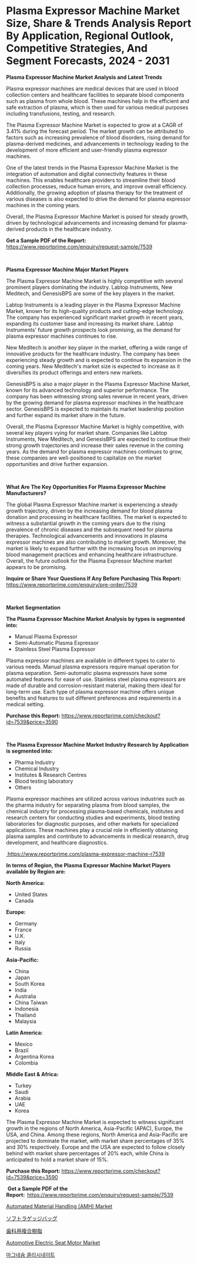 <p><h1>Plasma Expressor Machine Market Size, Share & Trends Analysis Report By Application, Regional Outlook, Competitive Strategies, And Segment Forecasts, 2024 - 2031</h1></p><p><strong>Plasma Expressor Machine Market Analysis and Latest Trends</strong></p>
<p><p>Plasma expressor machines are medical devices that are used in blood collection centers and healthcare facilities to separate blood components such as plasma from whole blood. These machines help in the efficient and safe extraction of plasma, which is then used for various medical purposes including transfusions, testing, and research.</p><p>The Plasma Expressor Machine Market is expected to grow at a CAGR of 3.41% during the forecast period. The market growth can be attributed to factors such as increasing prevalence of blood disorders, rising demand for plasma-derived medicines, and advancements in technology leading to the development of more efficient and user-friendly plasma expressor machines.</p><p>One of the latest trends in the Plasma Expressor Machine Market is the integration of automation and digital connectivity features in these machines. This enables healthcare providers to streamline their blood collection processes, reduce human errors, and improve overall efficiency. Additionally, the growing adoption of plasma therapy for the treatment of various diseases is also expected to drive the demand for plasma expressor machines in the coming years.</p><p>Overall, the Plasma Expressor Machine Market is poised for steady growth, driven by technological advancements and increasing demand for plasma-derived products in the healthcare industry.</p></p>
<p><strong>Get a Sample PDF of the Report:&nbsp;</strong> <a href="https://www.reportprime.com/enquiry/request-sample/7539">https://www.reportprime.com/enquiry/request-sample/7539</a></p>
<p>&nbsp;</p>
<p><strong>Plasma Expressor Machine Major Market Players</strong></p>
<p><p>The Plasma Expressor Machine Market is highly competitive with several prominent players dominating the industry. Labtop Instruments, New Meditech, and GenesisBPS are some of the key players in the market.</p><p>Labtop Instruments is a leading player in the Plasma Expressor Machine Market, known for its high-quality products and cutting-edge technology. The company has experienced significant market growth in recent years, expanding its customer base and increasing its market share. Labtop Instruments' future growth prospects look promising, as the demand for plasma expressor machines continues to rise.</p><p>New Meditech is another key player in the market, offering a wide range of innovative products for the healthcare industry. The company has been experiencing steady growth and is expected to continue its expansion in the coming years. New Meditech's market size is expected to increase as it diversifies its product offerings and enters new markets.</p><p>GenesisBPS is also a major player in the Plasma Expressor Machine Market, known for its advanced technology and superior performance. The company has been witnessing strong sales revenue in recent years, driven by the growing demand for plasma expressor machines in the healthcare sector. GenesisBPS is expected to maintain its market leadership position and further expand its market share in the future.</p><p>Overall, the Plasma Expressor Machine Market is highly competitive, with several key players vying for market share. Companies like Labtop Instruments, New Meditech, and GenesisBPS are expected to continue their strong growth trajectories and increase their sales revenue in the coming years. As the demand for plasma expressor machines continues to grow, these companies are well-positioned to capitalize on the market opportunities and drive further expansion.</p></p>
<p>&nbsp;</p>
<p><strong>What Are The Key Opportunities For Plasma Expressor Machine Manufacturers?</strong></p>
<p><p>The global Plasma Expressor Machine market is experiencing a steady growth trajectory, driven by the increasing demand for blood plasma donation and processing in healthcare facilities. The market is expected to witness a substantial growth in the coming years due to the rising prevalence of chronic diseases and the subsequent need for plasma therapies. Technological advancements and innovations in plasma expressor machines are also contributing to market growth. Moreover, the market is likely to expand further with the increasing focus on improving blood management practices and enhancing healthcare infrastructure. Overall, the future outlook for the Plasma Expressor Machine market appears to be promising.</p></p>
<p><strong>Inquire or Share Your Questions If Any Before Purchasing This Report:</strong> <a href="https://www.reportprime.com/enquiry/pre-order/7539">https://www.reportprime.com/enquiry/pre-order/7539</a></p>
<p>&nbsp;</p>
<p><strong>Market Segmentation</strong></p>
<p><strong>The Plasma Expressor Machine Market Analysis by types is segmented into:</strong></p>
<p><ul><li>Manual Plasma Expressor</li><li>Semi-Automatic Plasma Expressor</li><li>Stainless Steel Plasma Expressor</li></ul></p>
<p><p>Plasma expressor machines are available in different types to cater to various needs. Manual plasma expressors require manual operation for plasma separation. Semi-automatic plasma expressors have some automated features for ease of use. Stainless steel plasma expressors are made of durable and corrosion-resistant material, making them ideal for long-term use. Each type of plasma expressor machine offers unique benefits and features to suit different preferences and requirements in a medical setting.</p></p>
<p><strong>Purchase this Report:&nbsp;</strong><a href="https://www.reportprime.com/checkout?id=7539&price=3590">https://www.reportprime.com/checkout?id=7539&price=3590</a></p>
<p>&nbsp;</p>
<p><strong>The Plasma Expressor Machine Market Industry Research by Application is segmented into:</strong></p>
<p><ul><li>Pharma Industry</li><li>Chemical Industry</li><li>Institutes & Research Centres</li><li>Blood testing laboratory</li><li>Others</li></ul></p>
<p><p>Plasma expressor machines are utilized across various industries such as the pharma industry for separating plasma from blood samples, the chemical industry for processing plasma-based chemicals, institutes and research centers for conducting studies and experiments, blood testing laboratories for diagnostic purposes, and other markets for specialized applications. These machines play a crucial role in efficiently obtaining plasma samples and contribute to advancements in medical research, drug development, and healthcare diagnostics.</p></p>
<p><a href="https://www.reportprime.com/plasma-expressor-machine-r7539">&nbsp;https://www.reportprime.com/plasma-expressor-machine-r7539</a></p>
<p><strong>In terms of Region, the Plasma Expressor Machine Market Players available by Region are:</strong></p>
<p>
    <p> <strong> North America: </strong>
        <ul>
            <li>United States</li>
            <li>Canada</li>
        </ul>
        </p> 
    <p> <strong> Europe: </strong>
        <ul>
            <li>Germany</li>
            <li>France</li>
            <li>U.K.</li>
            <li>Italy</li>
            <li>Russia</li>
        </ul>
        </p> 
    <p> <strong> Asia-Pacific: </strong>
        <ul>
            <li>China</li>
            <li>Japan</li>
            <li>South Korea</li>
            <li>India</li>
            <li>Australia</li>
            <li>China Taiwan</li>
            <li>Indonesia</li>
            <li>Thailand</li>
            <li>Malaysia</li>
        </ul>
        </p> 
    <p> <strong> Latin America: </strong>
        <ul>
            <li>Mexico</li>
            <li>Brazil</li>
            <li>Argentina Korea</li>
            <li>Colombia</li>
        </ul>
        </p> 
    <p> <strong> Middle East & Africa: </strong>
        <ul>
            <li>Turkey</li>
            <li>Saudi</li>
            <li>Arabia</li>
            <li>UAE</li>
            <li>Korea</li>
        </ul>
    </p>
    </p>
<p><p>The Plasma Expressor Machine Market is expected to witness significant growth in the regions of North America, Asia-Pacific (APAC), Europe, the USA, and China. Among these regions, North America and Asia-Pacific are projected to dominate the market, with market share percentages of 35% and 30% respectively. Europe and the USA are expected to follow closely behind with market share percentages of 20% each, while China is anticipated to hold a market share of 15%.</p></p>
<p><strong>Purchase this Report: </strong><a href="https://www.reportprime.com/checkout?id=7539&price=3590">https://www.reportprime.com/checkout?id=7539&price=3590</a></p>
<p>&nbsp;<strong>Get a Sample PDF of the Report:&nbsp;&nbsp;</strong><a href="https://www.reportprime.com/enquiry/request-sample/7539">https://www.reportprime.com/enquiry/request-sample/7539</a></p>
<p><strong></strong></p>
<p><p><a href="https://github.com/seekum/Market-Research-Report-List-2/blob/main/automated-material-handling-amh-market.md">Automated Material Handling (AMH) Market</a></p><p><a href="https://github.com/JerelSchulit20231/Market-Research-Report-List-1/blob/main/220477676547.md">ソフトラゲッジバッグ</a></p><p><a href="https://github.com/NovaStamm2023/Market-Research-Report-List-1/blob/main/857289576546.md">歯科用複合樹脂</a></p><p><a href="https://github.com/nancykennedykellievqfqt2/Market-Research-Report-List-2/blob/main/automotive-electric-seat-motor-market.md">Automotive Electric Seat Motor Market</a></p><p><a href="https://github.com/durgin521/Market-Research-Report-List-1/blob/main/234110672282.md">마그네슘 클리시네이트</a></p></p>